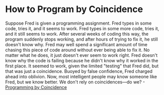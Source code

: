 # How to Program by Coincidence

Suppose Fred is given a programming assignment. Fred types in some code, tries it, and it seems to work. Fred types in some more code, tries it, and it still seems to work. After several weeks of coding this way, the program suddenly stops working, and after hours of trying to fix it, he still doesn't know why. Fred may well spend a significant amount of time chasing this piece of code around without ever being able to fix it. No matter what he does, it just doesn't ever seem to work right.
Fred doesn't know why the code is failing because he didn't know why it worked in the first place. It seemed to work, given the limited "testing" that Fred did, but that was just a coincidence. Buoyed by false confidence, Fred charged ahead into oblivion. Now, most intelligent people may know someone like Fred, but we know better. We don't rely on coincidences—do we? - [Programming by Coincidence](https://pragprog.com/the-pragmatic-programmer/extracts/coincidence)
